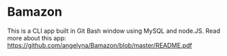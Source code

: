 # Bamazon
This is a CLI app built in Git Bash window using MySQL and node.JS. 
Read more about this app: https://github.com/angelyna/Bamazon/blob/master/README.pdf
